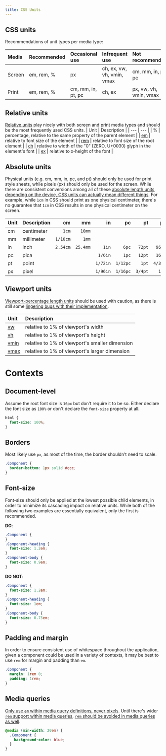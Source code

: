 ```yaml
---
title: CSS Units
---
```


## CSS units
Recommendations of unit types per media type:

| Media | Recommended | Occasional use | Infrequent use | Not recommended |
| :--- | :--- | :--- | :--- | :--- |
| Screen | em, rem, % | px | ch, ex, vw, vh, vmin, vmax | cm, mm, in, pt, pc |
| Print | em, rem, % | cm, mm, in, pt, pc | ch, ex | px, vw, vh, vmin, vmax |
## Relative units
[Relative units](http://www.w3.org/TR/css3-values/#font-relative-lengths)
play nicely with both screen and print media types and should be
the most frequently used CSS units.
| Unit | Description |
| --- | --- | 
| % | percentage, relative to the same property of the parent element |
| [em](http://www.w3.org/TR/css3-values/#em-unit) | relative to font size of the element |
| [rem](http://www.w3.org/TR/css3-values/#rem-unit) | relative to font size of the root element |
| [ch](http://www.w3.org/TR/css3-values/#ch-unit) | relative to width of the "0" (ZERO, U+0030) glyph in the element's font |
| [ex](http://www.w3.org/TR/css3-values/#ex-unit) | relative to x-height of the font |
## Absolute units
Physical units (e.g. cm, mm, in, pc, and pt)
should only be used for print style sheets,
while pixels (px) should only be used for the screen.
While there are consistent conversions among all of these
[absolute length units](http://www.w3.org/TR/css3-values/#absolute-lengths), [depending on the device, CSS units can actually mean different things](http://omnicognate.wordpress.com/2013/01/07/in-css-px-is-not-an-angular-measurement-and-it-is-not-non-linear/).
For example, while `1cm` in CSS should print as one physical centimeter,
there's no guarantee that `1cm` in CSS results in one physical centimeter
on the screen.

|Unit | Description | cm | mm | in | pc | pt | px|
|:--- | :--- | ---: | ---: | ---: | ---: | ---: | ---:|
|cm | centimeter | `1cm` | `10mm` | | | | |
|mm | millimeter | `1/10cm` | `1mm` | | | | |
|in | inch | `2.54cm` | `25.4mm` | `1in` | `6pc` | `72pt` | `96px`|
|pc | pica | | | `1/6in` | `1pc` | `12pt` | `16px`|
|pt | point | | | `1/72in` | `1/12pc` | `1pt` | `4/3px`|
|px | pixel | | | `1/96in` | `1/16pc` | `3/4pt` | `1px`|
## Viewport units

[Viewport-percentage length units](http://www.w3.org/TR/css3-values/#viewport-relative-lengths)
should be used with caution, as there is still some
[lingering bugs with their implementation](http://caniuse.com/#feat=viewport-units).

| Unit | Description |
| :--- | :--- | 
| [vw](http://www.w3.org/TR/css3-values/#vw-unit) | relative to 1% of viewport's width|
| [vh](http://www.w3.org/TR/css3-values/#vh-unit) | relative to 1% of viewport's height|
| [vmin](http://www.w3.org/TR/css3-values/#vmin-unit) | relative to 1% of viewport's smaller dimension|
|[vmax](http://www.w3.org/TR/css3-values/#vmax-unit) | relative to 1% of viewport's larger dimension|
# Contexts

## Document-level
Assume the root font size is `16px` but don't require it to be so. Either declare the font size as `100%` or don't declare the `font-size` property at all.

```css
html {
  font-size: 100%;
}
```

## Borders
Most likely use `px`, as most of the time, the border shouldn't need to scale.
```css
.Component {
  border-bottom: 1px solid #ccc;
}
```

## Font-size
Font-size should only be applied at the lowest possible child elements,
in order to minimize its cascading impact on relative units.
While both of the following two examples are essentially equivalent,
only the first is recommended.

**DO**:
```css
.Component {
}
.Component-heading {
  font-size: 1.2em;
}
.Component-body {
  font-size: 0.9em;
}
```
**DO NOT**:
```css
.Component {
  font-size: 1.2em;
}
.Component-heading {
  font-size: 1em;
}
.Component-body {
  font-size: 0.75em;
}
```

## Padding and margin
In order to ensure consistent use of whitespace throughout the application,
given a component could be used in a variety of contexts,
it may be best to use `rem` for margin and padding than `em`.

```css
.Component {
  margin: 1rem 0;
  padding: 1rem;
}
```

## Media queries
[Only use `em` within media query definitions, never pixels](http://blog.cloudfour.com/the-ems-have-it-proportional-media-queries-ftw/).
Until there's wider [`rem` support within media queries](http://fvsch.com/code/bugs/rem-mediaquery/),
[`rem` should be avoided in media queries as well](http://codeboxers.com/em-vs-px-vs-rem-in-media-queries/).

```css
@media (min-width: 20em) {
  .Component {
    background-color: blue;
  }
}
```
